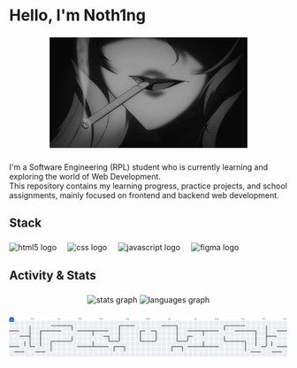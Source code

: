 <h1 align="left">Hello, I'm Noth1ng</h1>

###

<div align="center">
  <img height="200" src="/anime.gif"  />
</div>

###

<p align="left">I'm a Software Engineering (RPL) student who is currently learning and exploring the world of Web Development.  <br>This repository contains my learning progress, practice projects, and school assignments, mainly focused on frontend and backend web development.</p>

###

<h2 align="left">Stack</h2>

###

<div align="left">
  <img src="https://cdn.jsdelivr.net/gh/devicons/devicon/icons/html5/html5-original.svg" height="40" alt="html5 logo"  />
  <img width="12" />
  <img src="https://cdn.jsdelivr.net/gh/devicons/devicon/icons/css3/css3-original.svg" height="40" alt="css logo"  />
  <img width="12" />
  <img src="https://cdn.jsdelivr.net/gh/devicons/devicon/icons/javascript/javascript-original.svg" height="40" alt="javascript logo"  />
  <img width="12" />
  <img src="https://cdn.jsdelivr.net/gh/devicons/devicon/icons/figma/figma-original.svg" height="40" alt="figma logo"  />
</div>

###

<h2 align="left">Activity & Stats</h2>

###

<div align="center">
  <img src="https://github-readme-stats.vercel.app/api?username=tegarpermanaputra21-sudo&hide_title=false&hide_rank=false&show_icons=true&include_all_commits=true&count_private=true&disable_animations=false&theme=dracula&locale=en&hide_border=false&order=1" height="150" alt="stats graph"  />
  <img src="https://github-readme-stats.vercel.app/api/top-langs?username=tegarpermanaputra21-sudo&locale=en&hide_title=false&layout=compact&card_width=320&langs_count=5&theme=dracula&hide_border=false&order=2" height="150" alt="languages graph"  />
</div>

###

<picture>
  <source media="(prefers-color-scheme: dark)" srcset="https://raw.githubusercontent.com/tegarpermanaputra21-sudo/tegarpermanaputra21-sudo/output/pacman-contribution-graph-dark.svg">
  <source media="(prefers-color-scheme: light)" srcset="https://raw.githubusercontent.com/tegarpermanaputra21-sudo/tegarpermanaputra21-sudo/output/pacman-contribution-graph.svg">
  <img alt="pacman contribution graph" src="https://raw.githubusercontent.com/tegarpermanaputra21-sudo/tegarpermanaputra21-sudo/output/pacman-contribution-graph.svg">
</picture>

###